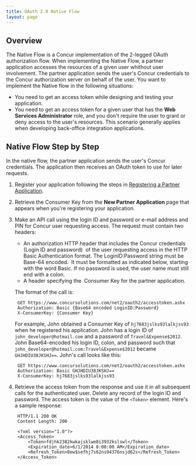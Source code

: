 ```yaml
---
title: OAuth 2.0 Native Flow
layout: page
---
```


## Overview

The Native Flow is a Concur implementation of the 2-legged OAuth authorization flow. When implementing the Native Flow, a partner application accesses the resources of a given user whithout user involvement. The partner application sends the user's Concur credentials to the Concur authorization server on behalf of the user. You want to implement the Native flow in the following situations:

* You need to get an access token while designing and testing your application.
* You need to get an access token for a given user that has the **Web
Services Administrator** role, and you don't require the user to grant or deny access to the user's resources. This scenario generally applies when developing back-office integration applications.

## Native Flow Step by Step

In the native flow, the partner application sends the user's Concur credentials. The application then receives an OAuth token to use for later requests.

1. Register your application following the steps in [Registering a Partner Application](https://developer.concur.com/node/203).
2. Retrieve the Consumer Key from the **New Partner Application** page that appears when you're registering your application.
3. Make an API call using the login ID and password or e-mail address and PIN for Concur user requesting access. The request must contain two headers:

    * An authorization HTTP header that includes the Concur credentials (Login ID and password)&nbsp; of the user requesting access in the HTTP Basic Authentication format. The LoginID:Password string must be Base-64 encoded.&nbsp; It must be formatted as indicated below, starting with the word Basic. If no password is used, the user name must still end with a colon.
    * A header specifying the&nbsp; Consumer Key for the partner application.

    The format of the call is:

        GET https://www.concursolutions.com/net2/oauth2/accesstoken.ashx
        Authorization: Basic {Base64 encoded LoginID:Password}
        X-ConsumerKey: {Consumer Key}

    For example, John obtained a Consumer Key of ```hj7683jslks93lalkjss93``` when he registered his application. John has a login ID of ```john_developer@hotmail.com``` and a password of ```Travel&Expense$2012```. John Base64-encoded his login ID, colon, and password such that ```john_developer@hotmail.com:Travel&Expense$2012``` became ```GHJHDIU38JKSHJ==```. John's call looks like this:

        GET https://www.concursolutions.com/net2/oauth2/accesstoken.ashx
        Authorization: Basic GHJHDIU38JKSHJ==
        X-ConsumerKey: hj7683jslks93lalkjss93

4. Retrieve the access token from the response and use it in all subsequent
calls for the authenticated user. Delete any record&nbsp;of the login ID and
password. The access token is the value of the ```<Token>```
element. Here's a sample response:
        
        HTTP/1.1 200 OK
        Content Length: 200

        <?xml version="1.0"?>
        <Access_Token>
            <Token>fdjhk2382kwkajsklwe8i3932kslswl</Token>
            <Expiration_date>6/1/2014 8:00:00 AM</Expiration_date>
            <Refresh_Token>8ew$sefhj7s62ns94376nsjd62s</Refresh_Token>
        </Access_Token>
